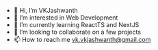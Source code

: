 - 👋 Hi, I’m VKJashwanth
- 👀 I’m interested in Web Development
- 🌱 I’m currently learning ReactTS and NextJS
- 💞️ I’m looking to collaborate on a few projects
- 📫 How to reach me vk.vkjashwanth@gmail.com

<!---
VKJashwanth/VKJashwanth is a ✨ special ✨ repository because its `README.md` (this file) appears on your GitHub profile.
You can click the Preview link to take a look at your changes.
--->
